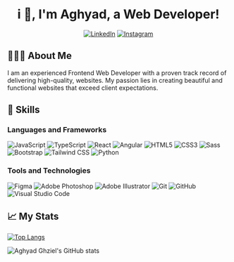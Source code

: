 <h1 align="center">i 👋, I'm Aghyad, a Web Developer!</h1>

<p align="center">
  <a href="https://www.linkedin.com/in/aghyadghziel/"><img src="https://img.shields.io/badge/-aghyadghziel-blue?style=flat-square&logo=Linkedin&logoColor=white&link=https://www.linkedin.com/in/aghyadghziel/" alt="LinkedIn"></a>
  <a href="https://www.instagram.com/aghyad_ghziel/"><img src="https://img.shields.io/badge/-aghyad__ghziel-e4405f?style=flat-square&logo=Instagram&logoColor=white&link=https://www.instagram.com/aghyad_ghziel/" alt="Instagram"></a>
</p>

## 👨🏻‍💻 About Me

I am an experienced Frontend Web Developer with a proven track record of delivering high-quality, websites. My passion lies in creating beautiful and functional websites that exceed client expectations.


## 🚀 Skills

### Languages and Frameworks

![JavaScript](https://img.shields.io/badge/-JavaScript-black?style=flat-square&logo=javascript)
![TypeScript](https://img.shields.io/badge/-TypeScript-007ACC?style=flat-square&logo=typescript)
![React](https://img.shields.io/badge/-React-black?style=flat-square&logo=react)
![Angular](https://img.shields.io/badge/-Angular-DD0031?style=flat-square&logo=angular)
![HTML5](https://img.shields.io/badge/-HTML5-black?style=flat-square&logo=html5)
![CSS3](https://img.shields.io/badge/-CSS3-1572B6?style=flat-square&logo=css3)
![Sass](https://img.shields.io/badge/-Sass-pink?style=flat-square&logo=sass)
![Bootstrap](https://img.shields.io/badge/-Bootstrap-563D7C?style=flat-square&logo=bootstrap)
![Tailwind CSS](https://img.shields.io/badge/-Tailwind_CSS-38B2AC?style=flat-square&logo=tailwind-css)
![Python](https://img.shields.io/badge/-Python-306998?style=flat-square&logo=python)

### Tools and Technologies

![Figma](https://img.shields.io/badge/-Figma-ffbaba?style=flat-square&logo=figma)
![Adobe Photoshop](https://img.shields.io/badge/-Adobe_Photoshop-31A8FF?style=flat-square&logo=adobe-photoshop)
![Adobe Illustrator](https://img.shields.io/badge/-Adobe_Illustrator-FF9A00?style=flat-square&logo=adobe-illustrator)
![Git](https://img.shields.io/badge/-Git-black?style=flat-square&logo=git)
![GitHub](https://img.shields.io/badge/-GitHub-181717?style=flat-square&logo=github)
![Visual Studio Code](https://img.shields.io/badge/-Visual_Studio_Code-007ACC?style=flat-square&logo=visual-studio-code)

## 📈 My Stats

[![Top Langs](https://github-readme-stats.vercel.app/api/top-langs/?username=aghyadghziel&layout=compact)](https://github.com/anuraghazra/github-readme-stats)

![Aghyad Ghziel's GitHub stats](https://github-readme-stats.vercel.app/api?username=aghyadghziel&show_icons=true&theme=radical)

